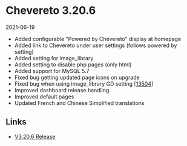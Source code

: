 # Chevereto 3.20.6

2021-06-19

- Added configurable "Powered by Chevereto" display at homepage
- Added link to Chevereto under user settings (follows powered by setting)
- Added setting for image_library
- Added setting to disable php pages (only html)
- Added support for MySQL 5.7
- Fixed bug getting updated page icons on upgrade
- Fixed bug when using image_library GD setting [[13504](https://chevereto.com/community/threads/13504/)]
- Improved dashboard release handling
- Improved default pages
- Updated French and Chinese Simplified translations

## Links

- [V3.20.6 Release](https://chevereto.com/community/threads/chevereto-v3-20-6.13512/)
